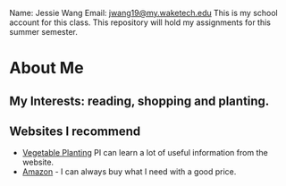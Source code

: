 Name: Jessie Wang 
Email: jwang19@my.waketech.edu 
This is my school account for this class. 
This repository will hold my assignments for this summer semester. 

# About Me 
## My Interests: reading, shopping and planting. 
## Websites I recommend 
* [Vegetable Planting](https://aptv.org/garden-party/tomato-planting/) РI can learn a lot of useful information from the website. 
* [Amazon](https://www.amazon.com) - I can always buy what I need with a good price. 

